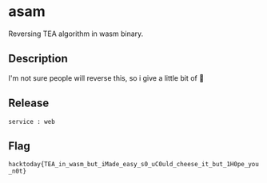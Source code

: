 # asam

Reversing TEA algorithm in wasm binary.

## Description
I'm not sure people will reverse this, so i give a little bit of 🧀

## Release

`service : web`

## Flag
`hacktoday{TEA_in_wasm_but_iMade_easy_s0_uC0uld_cheese_it_but_1H0pe_you_n0t}`
